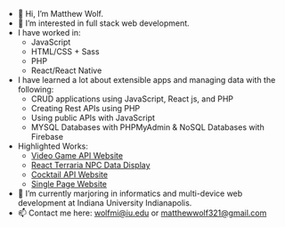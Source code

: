 - 👋 Hi, I’m Matthew Wolf.
- 👀 I’m interested in full stack web development.
- I have worked in: 
  - JavaScript
  - HTML/CSS + Sass
  - PHP
  - React/React Native
- I have learned a lot about extensible apps and managing data with the following:
  - CRUD applications using JavaScript, React js, and PHP
  - Creating Rest APIs using PHP
  - Using public APIs with JavaScript
  - MYSQL Databases with PHPMyAdmin & NoSQL Databases with Firebase
- Highlighted Works:
  - [Video Game API Website](https://github.com/wolfmatt233/GameAPI)
  - [React Terraria NPC Data Display](https://github.com/n320-wolfmi/Project2)
  - [Cocktail API Website](https://github.com/n423-wolfmi/CocktailProject)
  - [Single Page Website](https://github.com/n215-wolfmi/final-project)
- 🌱 I’m currently marjoring in informatics and multi-device web development at Indiana University Indianapolis.
- 📫 Contact me here: wolfmi@iu.edu or matthewwolf321@gmail.com

<!---
wolfmatt233/wolfmatt233 is a ✨ special ✨ repository because its `README.md` (this file) appears on your GitHub profile.
You can click the Preview link to take a look at your changes.
--->
